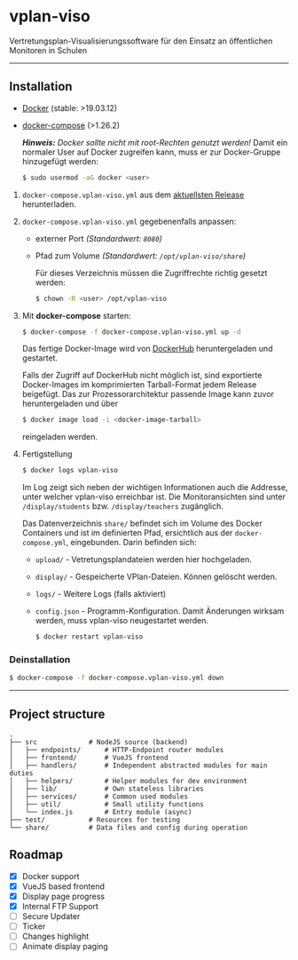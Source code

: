 # vplan-viso

Vertretungsplan-Visualisierungssoftware für den Einsatz an öffentlichen Monitoren in Schulen

---

## Installation

- [Docker](https://get.docker.com/) (stable: >19.03.12)
- [docker-compose](https://docs.docker.com/compose/install/) (>1.26.2)

    **_Hinweis:_**
    _Docker sollte nicht mit root-Rechten genutzt werden!_
    Damit ein normaler User auf Docker zugreifen kann, muss er zur Docker-Gruppe hinzugefügt werden:

    ```bash
    $ sudo usermod -aG docker <user>
    ```

1. `docker-compose.vplan-viso.yml` aus dem [aktuellsten Release](https://github.com/DrJume/vplan-viso/releases/latest) herunterladen.

2. `docker-compose.vplan-viso.yml` gegebenenfalls anpassen:
    - externer Port _(Standardwert: `8080`)_
    - Pfad zum Volume _(Standardwert: `/opt/vplan-viso/share`)_

        Für dieses Verzeichnis müssen die Zugriffrechte richtig gesetzt werden:
        ```bash
        $ chown -R <user> /opt/vplan-viso
        ```

3. Mit **docker-compose** starten:
    ```bash
    $ docker-compose -f docker-compose.vplan-viso.yml up -d
    ```

    Das fertige Docker-Image wird von [DockerHub](https://hub.docker.com/repository/docker/drjume/vplan-viso) heruntergeladen und gestartet.

    Falls der Zugriff auf DockerHub nicht möglich ist, sind exportierte Docker-Images im komprimierten Tarball-Format jedem Release beigefügt. Das zur Prozessorarchitektur passende Image kann zuvor heruntergeladen und über
    ```bash
    $ docker image load -i <docker-image-tarball>
    ```
    reingeladen werden.

4. Fertigstellung

    ```bash
    $ docker logs vplan-viso
    ```
    Im Log zeigt sich neben der wichtigen Informationen auch die Addresse, unter welcher vplan-viso erreichbar ist.
    Die Monitoransichten sind unter `/display/students` bzw. `/display/teachers` zugänglich.

    Das Datenverzeichnis `share/` befindet sich im Volume des Docker Containers und ist im definierten Pfad, ersichtlich aus der `docker-compose.yml`, eingebunden. Darin befinden sich:

    - `upload/` - Vetretungsplandateien werden hier hochgeladen.
    - `display/` - Gespeicherte VPlan-Dateien. Können gelöscht werden.
    - `logs/` - Weitere Logs (falls aktiviert)
    - `config.json` - Programm-Konfiguration. Damit Änderungen wirksam werden, muss vplan-viso neugestartet werden.

        ```bash
        $ docker restart vplan-viso
        ```

### Deinstallation

```bash
$ docker-compose -f docker-compose.vplan-viso.yml down
```

---

## Project structure

```tree
.
├── src             # NodeJS source (backend)
│   ├── endpoints/      # HTTP-Endpoint router modules
│   ├── frontend/       # VueJS frontend
│   ├── handlers/       # Independent abstracted modules for main duties
│   ├── helpers/        # Helper modules for dev environment
│   ├── lib/            # Own stateless libraries
│   ├── services/       # Common used modules
│   ├── util/           # Small utility functions
│   └── index.js        # Entry module (async)
├── test/           # Resources for testing
└── share/          # Data files and config during operation
```

## Roadmap

- [x] Docker support
- [x] VueJS based frontend
- [x] Display page progress
- [x] Internal FTP Support
- [ ] Secure Updater
- [ ] Ticker
- [ ] Changes highlight
- [ ] Animate display paging
